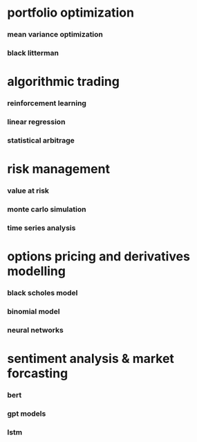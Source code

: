 # portfolio optimization
### mean variance optimization
### black litterman

# algorithmic trading
### reinforcement learning
### linear regression
### statistical arbitrage

# risk management
### value at risk
### monte carlo simulation
### time series analysis

# options pricing and derivatives modelling
### black scholes model
### binomial model
### neural networks

# sentiment analysis & market forcasting
### bert
### gpt models
### lstm